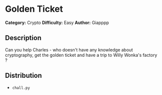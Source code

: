 # Golden Ticket
**Category:** Crypto
**Difficulty:** Easy
**Author:** Giapppp

## Description

Can you help Charles - who doesn't have any knowledge about cryptography, get the golden ticket and have a trip to Willy Wonka's factory ?

## Distribution
- `chall.py`